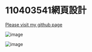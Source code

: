 # 110403541網頁設計

[Please visit my github page](https://110403541.github.io/)

![image](https://github.com/110403541/110403541.github.io/assets/134771150/246a4371-193a-4030-b9ce-3f4618604055)

![image](https://github.com/110403541/110403541.github.io/assets/134771150/42a0024f-708a-44e9-9750-9f6347e8e320)
